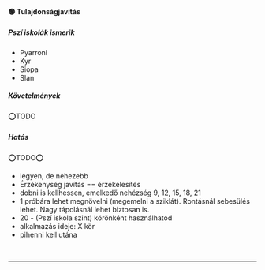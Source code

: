 #### 🟢 Tulajdonságjavítás

##### Pszí iskolák ismerik

- Pyarroni
- Kyr
- Siopa
- Slan

##### Követelmények

⭕TODO

##### Hatás

⭕TODO⭕
  - legyen, de nehezebb
  - Érzékenység javítás == érzékélesítés
  - dobni is kellhessen, emelkedő nehézség 9, 12, 15, 18, 21
  - 1 próbára lehet megnövelni (megemelni a sziklát). Rontásnál sebesülés lehet. Nagy tápolásnál lehet biztosan is.
  - 20 - (Pszí iskola szint) körönként használhatod
  - alkalmazás ideje: X kör
  - pihenni kell utána

<br />

---
